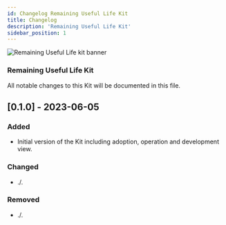 ```yaml
---
id: Changelog Remaining Useful Life Kit
title: Changelog
description: 'Remaining Useful Life Kit'
sidebar_position: 1
---
```


![Remaining Useful Life kit banner](@site/static/img/doc-rul_header-minified.png)

### Remaining Useful Life Kit

All notable changes to this Kit will be documented in this file.


## [0.1.0] - 2023-06-05

### Added

- Initial version of the Kit including adoption, operation and development view.

### Changed

- ./.

### Removed

- ./.
